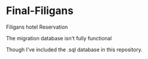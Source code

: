 # Final-Filigans
Filigans hotel Reservation

The migration database isn't fully functional

Though I've included the .sql database in this repository.
